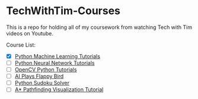 # TechWithTim-Courses
This is a repo for holding all of my coursework from watching Tech with Tim videos on Youtube. 

Course List:
- [x] [Python Machine Learning Tutorials](https://www.youtube.com/watch?v=ujTCoH21GlA&list=PLzMcBGfZo4-mP7qA9cagf68V06sko5otr)
- [ ] [Python Neural Network Tutorials](https://www.youtube.com/watch?v=OS0Ddkle0o4&list=PLzMcBGfZo4-lak7tiFDec5_ZMItiIIfmj)
- [ ] [OpenCV Python Tutorials](https://www.youtube.com/watch?v=qCR2Weh64h4&list=PLzMcBGfZo4-lUA8uGjeXhBUUzPYc6vZRn)
- [ ] [AI Plays Flappy Bird](https://www.youtube.com/watch?v=MMxFDaIOHsE&list=PLzMcBGfZo4-lwGZWXz5Qgta_YNX3_vLS2)
- [ ] [Python Sudoku Solver](https://www.youtube.com/playlist?list=PLzMcBGfZo4-kE3aF6Y0wNBNih7hWRAU2o)
- [ ] [A* Pathfinding Visualization Tutorial](https://www.youtube.com/watch?v=JtiK0DOeI4A&list=PLv5tvxi5ZyC1I4A6JnTowUp8UAv-IJ0Ti&index=4&t=4312s)
